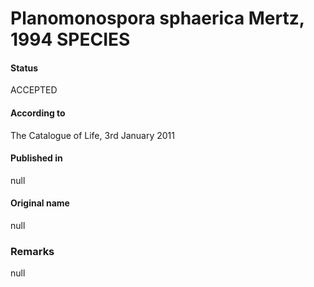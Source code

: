 # Planomonospora sphaerica Mertz, 1994 SPECIES

#### Status
ACCEPTED

#### According to
The Catalogue of Life, 3rd January 2011

#### Published in
null

#### Original name
null

### Remarks
null